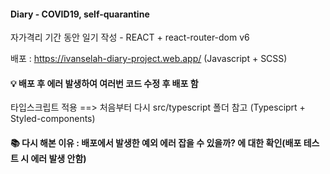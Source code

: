 #### Diary - COVID19, self-quarantine

자가격리 기간 동안 일기 작성 - REACT + react-router-dom v6

배포 : https://ivanselah-diary-project.web.app/ (Javascript + SCSS)

#### 💡 배포 후 에러 발생하여 여러번 코드 수정 후 배포 함

타입스크립트 적용 ==> 처음부터 다시 src/typescript 폴더 참고 (Typesciprt + Styled-components)
#### 📚 다시 해본 이유 : 배포에서 발생한 예외 에러 잡을 수 있을까? 에 대한 확인(배포 테스트 시 에러 발생 안함)
